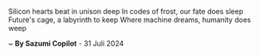 Silicon hearts beat in unison deep
In codes of frost, our fate does sleep
Future's cage, a labyrinth to keep
Where machine dreams, humanity does weep

~ <b>By Sazumi Copilot</b> - 31 Juli 2024